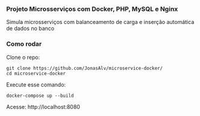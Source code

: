 ### Projeto Microsserviços com Docker, PHP, MySQL e Nginx
Simula microsserviços com balanceamento de carga e inserção automática de dados no banco

### Como rodar

Clone o repo:
```
git clone https://github.com/JonasAlv/microservice-docker/
cd microservice-docker

```

Execute esse comando:
```
docker-compose up --build

```
Acesse: http://localhost:8080
